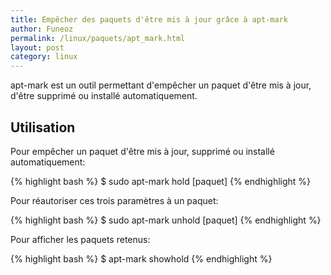 ```yaml
---
title: Empêcher des paquets d'être mis à jour grâce à apt-mark
author: Funeoz
permalink: /linux/paquets/apt_mark.html
layout: post
category: linux
---
```


apt-mark est un outil permettant d'empêcher un paquet d'être mis à jour, d'être supprimé ou installé automatiquement. 

## Utilisation

Pour empêcher un paquet d'être mis à jour, supprimé ou installé automatiquement:

{% highlight bash %}
$ sudo apt-mark hold [paquet]
{% endhighlight %}

Pour réautoriser ces trois paramètres à un paquet:

{% highlight bash %}
$ sudo apt-mark unhold [paquet]
{% endhighlight %}

Pour afficher les paquets retenus:

{% highlight bash %}
$ apt-mark showhold
{% endhighlight %}






